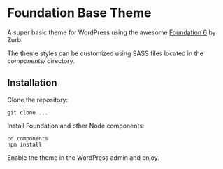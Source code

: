 # Foundation Base Theme

A super basic theme for WordPress using the awesome [Foundation 6](https://foundation.zurb.com) by Zurb.

The theme styles can be customized using SASS files located in the *components/* directory.

## Installation

Clone the repository:

```
git clone ...
```

Install Foundation and other Node components:

```
cd components
npm install
```

Enable the theme in the WordPress admin and enjoy.
